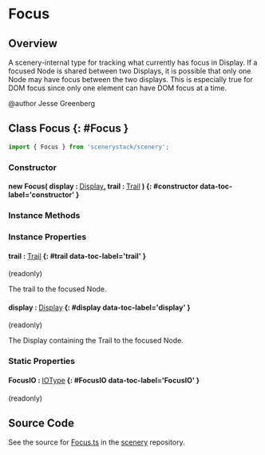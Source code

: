 # Focus

## Overview

A scenery-internal type for tracking what currently has focus in Display. If a focused Node is shared between
two Displays, it is possible that only one Node may have focus between the two displays. This is especially
true for DOM focus since only one element can have DOM focus at a time.

@author Jesse Greenberg

## Class Focus {: #Focus }


```js
import { Focus } from 'scenerystack/scenery';
```
### Constructor

#### new Focus( display : <span style="font-weight: 400;">[Display](../scenery/Display.md)</span>, trail : <span style="font-weight: 400;">[Trail](../scenery/Trail.md)</span> ) {: #constructor data-toc-label='constructor' }

### Instance Methods



### Instance Properties

#### trail : <span style="font-weight: 400;">[Trail](../scenery/Trail.md)</span> {: #trail data-toc-label='trail' }

(readonly)

The trail to the focused Node.

#### display : <span style="font-weight: 400;">[Display](../scenery/Display.md)</span> {: #display data-toc-label='display' }

(readonly)

The Display containing the Trail to the focused Node.

### Static Properties

#### FocusIO : <span style="font-weight: 400;">[IOType](../tandem/IOType.md)</span> {: #FocusIO data-toc-label='FocusIO' }

(readonly)



## Source Code

See the source for [Focus.ts](https://github.com/phetsims/scenery/blob/main/js/accessibility/Focus.ts) in the [scenery](https://github.com/phetsims/scenery) repository.

